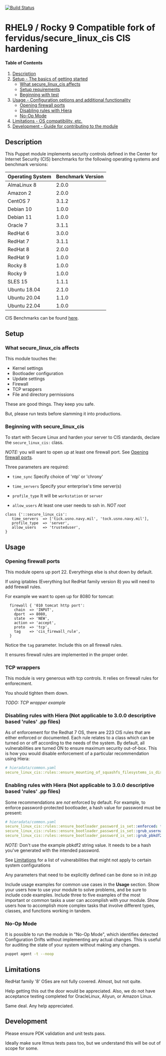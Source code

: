 [![Build Status](https://img.shields.io/travis/fervidus/secure_linux_cis)](https://img.shields.io/travis/fervidus/secure_linux_cis)

# RHEL9 / Rocky 9 Compatible fork of fervidus/secure_linux_cis CIS hardening


#### Table of Contents

1. [Description](#description)
2. [Setup - The basics of getting started](#setup)
    * [What secure_linux_cis affects](#what-secure_linux_cis-affects)
    * [Setup requirements](#setup-requirements)
    * [Beginning with test](#beginning-with-secure_linux_cis)
3. [Usage - Configuration options and additional functionality](#usage)
    * [Opening firewall ports](#opening-firewall-ports)
    * [Disabling rules with Hiera](#disabling-rules-with-hiera)
    * [No-Op Mode](#no-op-mode)
4. [Limitations - OS compatibility, etc.](#limitations)
5. [Development - Guide for contributing to the module](#development)

## Description

This Puppet module implements security controls defined in the Center for Internet Security (CIS) benchmarks for the following operating systems and benchmark versions:

| Operating System | Benchmark Version |
|------------------|-------------------|
| AlmaLinux 8  | 2.0.0 |
| Amazon 2     | 2.0.0 |
| CentOS 7     | 3.1.2 |
| Debian 10    | 1.0.0 |
| Debian 11    | 1.0.0 |
| Oracle 7     | 3.1.1 |
| RedHat 6     | 3.0.0 |
| RedHat 7     | 3.1.1 |
| RedHat 8     | 2.0.0 |
| RedHat 9     | 1.0.0 |
| Rocky 8      | 1.0.0 |
| Rocky 9      | 1.0.0 |
| SLES   15    | 1.1.1 |
| Ubuntu 18.04 | 2.1.0 |
| Ubuntu 20.04 | 1.1.0 |
| Ubuntu 22.04 | 1.0.0 |

CIS Benchmarks can be found [here](https://www.cisecurity.org/benchmark).

## Setup

### What secure_linux_cis affects

This module touches the:

* Kernel settings
* Bootloader configuration
* Update settings
* Firewall
* TCP wrappers
* File and directory permissions

These are good things. They keep you safe.

But, please run tests before slamming it into productions.

### Beginning with secure_linux_cis

To start with Secure Linux and harden your server to CIS standards, declare the `secure_linux_cis:` class.

*NOTE:* you will want to open up at least one firewall port. See [Opening firewall ports](#usage).

Three parameters are required:

* ```time_sync``` Specify choice of 'ntp' or 'chrony'

* ```time_servers``` Specify your enterprise's time server(s)

* ```profile_type``` It will be ```workstation``` or ```server```

* ```allow_users``` At least one user needs to ssh in. *NOT root*

``` puppet
class {'::secure_linux_cis':
   time_servers  => ['tick.usno.navy.mil', 'tock.usno.navy.mil'],
   profile_type  => 'server',
   allow_users   => 'trusteduser',
}
```

## Usage

### Opening firewall ports

This module opens up port 22. Everythings else is shut down by default.

If using iptables (Everything but RedHat family version 8) you will need to add firewall rules.

For example we want to open up for 8080 for tomcat:

```puppet
  firewall { '010 tomcat http port':
    chain  => 'INPUT',
    dport  => 8080,
    state  => 'NEW',
    action => 'accept',
    proto  => 'tcp',
    tag    => 'cis_firewall_rule',
  }
```

Notice the ```tag``` parameter. Include this on all firewall rules.

It ensures firewall rules are implemented in the proper order.

### TCP wrappers

This module is very generous with tcp controls. It relies on firewall rules for enforecment.

You should tighten them down.

*TODO: TCP wrapper example*

### Disabling rules with Hiera (Not applicable to 3.0.0 descriptive based 'rules' .pp files)

As of enforcement for the Redhat 7 OS, there are 223 CIS rules that are either enforced or documented. Each rule relates to a class which can be turned on or off according to the needs of the system. By default, all vulnerabilities are turned ON to ensure maximum security out-of-box. This is how you would disable enforcement of a particular recommendation using Hiera:

```yaml
# hieradata/common.yaml
secure_linux_cis::rules::ensure_mounting_of_squashfs_filesystems_is_disabled::enforced: false
```

### Enabling rules with Hiera (Not applicable to 3.0.0 descriptive based 'rules' .pp files)
Some recommendations are *not* enforced by default. For example, to enforce password-protected bootloader, a hash value for password must be present:

```yaml
# hieradata/common.yaml
secure_linux_cis::rules::ensure_bootloader_password_is_set::enforced: true
secure_linux_cis::rules::ensure_bootloader_password_is_set::grub_username: root
secure_linux_cis::rules::ensure_bootloader_password_is_set::grub_pbkdf2_password_hash: grub.pbkdf2.sha512.10000.7D81626...ABC0123C616C3210CBA
```

*NOTE:* Don't use the example pbkdf2 string value. It needs to be a hash you've generated with the intended password.

See [Limitations](#limitations) for a list of vulnerabilities that might not apply to certain system configurations

Any parameters that need to be explicitly defined can be done so in init.pp

Include usage examples for common use cases in the **Usage** section. Show your users how to use your module to solve problems, and be sure to include code examples. Include three to five examples of the most important or common tasks a user can accomplish with your module. Show users how to accomplish more complex tasks that involve different types, classes, and functions working in tandem.

### No-Op Mode
It is possible to run the module in "No-Op Mode", which identifies detected Configuration Drifts without implementing any actual changes. This is useful for auditing the state of your system without making any changes.

```bash
puppet agent -t --noop
```

## Limitations

RedHat family '8' OSes are not fully covered. Almost, but not quite.

Help getting this out the door would be appreciated. Also, we do not have acceptance testing completed for OracleLinux, Aliyun, or Amazon Linux. 

Same deal. Any help appreciated.

## Development

Please ensure PDK validation and unit tests pass.

Ideally make sure litmus tests pass too, but we understand this will be out of scope for some.
